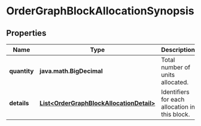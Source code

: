 

# OrderGraphBlockAllocationSynopsis


## Properties

| Name | Type | Description | Notes |
|------------ | ------------- | ------------- | -------------|
|**quantity** | **java.math.BigDecimal** | Total number of units allocated. |  |
|**details** | [**List&lt;OrderGraphBlockAllocationDetail&gt;**](OrderGraphBlockAllocationDetail.md) | Identifiers for each allocation in this block. |  |



